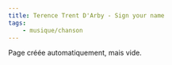 ```yaml
---
title: Terence Trent D'Arby - Sign your name
tags:
    - musique/chanson
---
```


Page créée automatiquement, mais vide.

